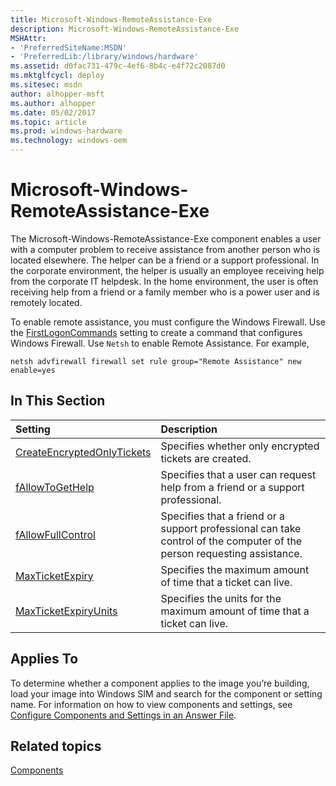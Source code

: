 ```yaml
---
title: Microsoft-Windows-RemoteAssistance-Exe
description: Microsoft-Windows-RemoteAssistance-Exe
MSHAttr:
- 'PreferredSiteName:MSDN'
- 'PreferredLib:/library/windows/hardware'
ms.assetid: d0fac731-479c-4ef6-8b4c-e4f72c2087d0
ms.mktglfcycl: deploy
ms.sitesec: msdn
author: alhopper-msft
ms.author: alhopper
ms.date: 05/02/2017
ms.topic: article
ms.prod: windows-hardware
ms.technology: windows-oem
---
```

# Microsoft-Windows-RemoteAssistance-Exe

The Microsoft-Windows-RemoteAssistance-Exe component enables a user with a computer problem to receive assistance from another person who is located elsewhere. The helper can be a friend or a support professional. In the corporate environment, the helper is usually an employee receiving help from the corporate IT helpdesk. In the home environment, the user is often receiving help from a friend or a family member who is a power user and is remotely located.

To enable remote assistance, you must configure the Windows Firewall. Use the [FirstLogonCommands](microsoft-windows-shell-setup-firstlogoncommands.md) setting to create a command that configures Windows Firewall. Use `Netsh` to enable Remote Assistance. For example,

`netsh advfirewall firewall set rule group="Remote Assistance" new enable=yes`

## In This Section

| Setting                 | Description                                                                           |
|:------------------------|:--------------------------------------------------------------------------------------|
[CreateEncryptedOnlyTickets](microsoft-windows-remoteassistance-exe-createencryptedonlytickets.md) | Specifies whether only encrypted tickets are created. |
| [fAllowToGetHelp](microsoft-windows-remoteassistance-exe-fallowtogethelp.md) | Specifies that a user can request help from a friend or a support professional. |
| [fAllowFullControl](microsoft-windows-remoteassistance-exe-fallowfullcontrol.md) | Specifies that a friend or a support professional can take control of the computer of the person requesting assistance. |
| [MaxTicketExpiry](microsoft-windows-remoteassistance-exe-maxticketexpiry.md) | Specifies the maximum amount of time that a ticket can live. |
| [MaxTicketExpiryUnits](microsoft-windows-remoteassistance-exe-maxticketexpiryunits.md) | Specifies the units for the maximum amount of time that a ticket can live. |

## Applies To

To determine whether a component applies to the image you’re building, load your image into Windows SIM and search for the component or setting name. For information on how to view components and settings, see [Configure Components and Settings in an Answer File](https://docs.microsoft.com/en-us/windows-hardware/customize/desktop/wsim/configure-components-and-settings-in-an-answer-file).

## Related topics

[Components](components-b-unattend.md)
